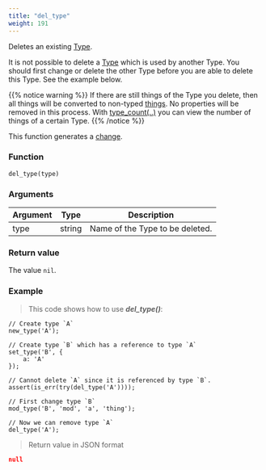 ```yaml
---
title: "del_type"
weight: 191
---
```


Deletes an existing [Type](../../overview/type).

It is not possible to delete a [Type](../../overview/type) which is used by another
Type. You should first change or delete the other Type before you are able to delete this Type.
See the example below.

{{% notice warning %}}
If there are still things of the Type you delete, then all things will be
converted to non-typed [things](../../data-types/thing). No properties will be removed
in this process. With [type_count(..)](../type_count)
you can view the number of things of a certain Type.
{{% /notice %}}

This function generates a [change](../../overview/changes).

### Function

`del_type(type)`

### Arguments

Argument | Type | Description
-------- | ---- | -----------
type | string | Name of the Type to be deleted.

### Return value

The value `nil`.

### Example

> This code shows how to use ***del_type()***:

```thingsdb,json_response
// Create type `A`
new_type('A');

// Create type `B` which has a reference to type `A`
set_type('B', {
    a: 'A'
});

// Cannot delete `A` since it is referenced by type `B`.
assert(is_err(try(del_type('A'))));

// First change type `B`
mod_type('B', 'mod', 'a', 'thing');

// Now we can remove type `A`
del_type('A');
```

> Return value in JSON format

```json
null
```
